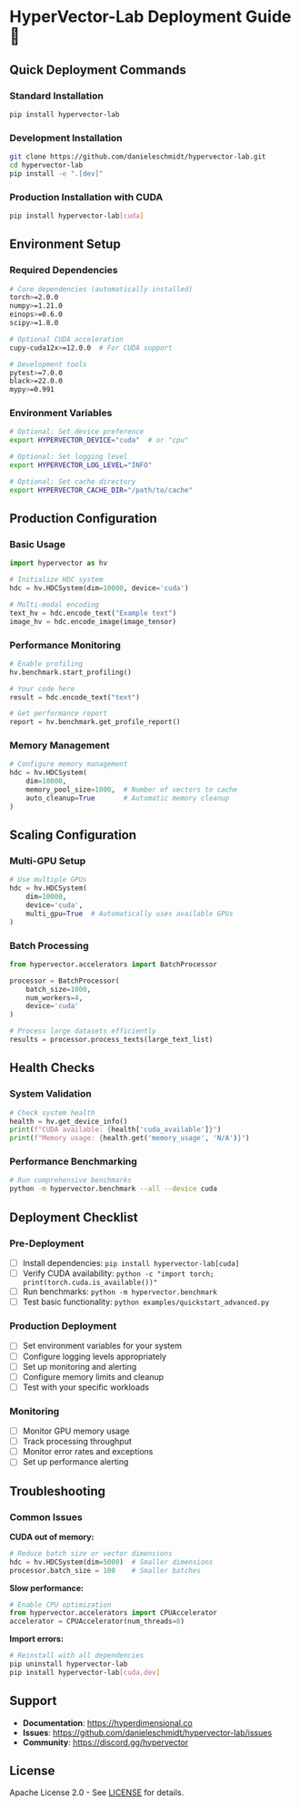 # HyperVector-Lab Deployment Guide 🚀

## Quick Deployment Commands

### Standard Installation
```bash
pip install hypervector-lab
```

### Development Installation
```bash
git clone https://github.com/danieleschmidt/hypervector-lab.git
cd hypervector-lab
pip install -e ".[dev]"
```

### Production Installation with CUDA
```bash
pip install hypervector-lab[cuda]
```

## Environment Setup

### Required Dependencies
```bash
# Core dependencies (automatically installed)
torch>=2.0.0
numpy>=1.21.0
einops>=0.6.0
scipy>=1.8.0

# Optional CUDA acceleration
cupy-cuda12x>=12.0.0  # For CUDA support

# Development tools
pytest>=7.0.0
black>=22.0.0
mypy>=0.991
```

### Environment Variables
```bash
# Optional: Set device preference
export HYPERVECTOR_DEVICE="cuda"  # or "cpu"

# Optional: Set logging level
export HYPERVECTOR_LOG_LEVEL="INFO"

# Optional: Set cache directory
export HYPERVECTOR_CACHE_DIR="/path/to/cache"
```

## Production Configuration

### Basic Usage
```python
import hypervector as hv

# Initialize HDC system
hdc = hv.HDCSystem(dim=10000, device='cuda')

# Multi-modal encoding
text_hv = hdc.encode_text("Example text")
image_hv = hdc.encode_image(image_tensor)
```

### Performance Monitoring
```python
# Enable profiling
hv.benchmark.start_profiling()

# Your code here
result = hdc.encode_text("text")

# Get performance report
report = hv.benchmark.get_profile_report()
```

### Memory Management
```python
# Configure memory management
hdc = hv.HDCSystem(
    dim=10000,
    memory_pool_size=1000,  # Number of vectors to cache
    auto_cleanup=True       # Automatic memory cleanup
)
```

## Scaling Configuration

### Multi-GPU Setup
```python
# Use multiple GPUs
hdc = hv.HDCSystem(
    dim=10000,
    device='cuda',
    multi_gpu=True  # Automatically uses available GPUs
)
```

### Batch Processing
```python
from hypervector.accelerators import BatchProcessor

processor = BatchProcessor(
    batch_size=1000,
    num_workers=4,
    device='cuda'
)

# Process large datasets efficiently
results = processor.process_texts(large_text_list)
```

## Health Checks

### System Validation
```python
# Check system health
health = hv.get_device_info()
print(f"CUDA available: {health['cuda_available']}")
print(f"Memory usage: {health.get('memory_usage', 'N/A')}")
```

### Performance Benchmarking
```bash
# Run comprehensive benchmarks
python -m hypervector.benchmark --all --device cuda
```

## Deployment Checklist

### Pre-Deployment
- [ ] Install dependencies: `pip install hypervector-lab[cuda]`
- [ ] Verify CUDA availability: `python -c "import torch; print(torch.cuda.is_available())"`
- [ ] Run benchmarks: `python -m hypervector.benchmark`
- [ ] Test basic functionality: `python examples/quickstart_advanced.py`

### Production Deployment
- [ ] Set environment variables for your system
- [ ] Configure logging levels appropriately
- [ ] Set up monitoring and alerting
- [ ] Configure memory limits and cleanup
- [ ] Test with your specific workloads

### Monitoring
- [ ] Monitor GPU memory usage
- [ ] Track processing throughput
- [ ] Monitor error rates and exceptions
- [ ] Set up performance alerting

## Troubleshooting

### Common Issues

**CUDA out of memory:**
```python
# Reduce batch size or vector dimensions
hdc = hv.HDCSystem(dim=5000)  # Smaller dimensions
processor.batch_size = 100    # Smaller batches
```

**Slow performance:**
```python
# Enable CPU optimization
from hypervector.accelerators import CPUAccelerator
accelerator = CPUAccelerator(num_threads=8)
```

**Import errors:**
```bash
# Reinstall with all dependencies
pip uninstall hypervector-lab
pip install hypervector-lab[cuda,dev]
```

## Support

- **Documentation**: https://hyperdimensional.co
- **Issues**: https://github.com/danieleschmidt/hypervector-lab/issues
- **Community**: https://discord.gg/hypervector

## License

Apache License 2.0 - See [LICENSE](LICENSE) for details.